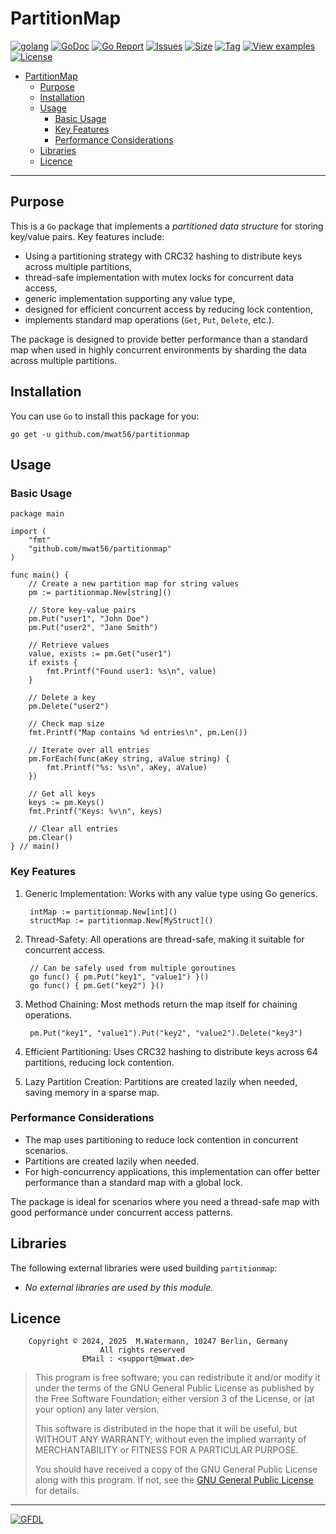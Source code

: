 # PartitionMap

[![golang](https://img.shields.io/badge/Language-Go-green.svg)](https://golang.org/)
[![GoDoc](https://godoc.org/github.com/mwat56/partitionmap?status.svg)](https://godoc.org/github.com/mwat56/partitionmap)
[![Go Report](https://goreportcard.com/badge/github.com/mwat56/partitionmap)](https://goreportcard.com/report/github.com/mwat56/partitionmap)
[![Issues](https://img.shields.io/github/issues/mwat56/partitionmap.svg)](https://github.com/mwat56/partitionmap/issues?q=is%3Aopen+is%3Aissue)
[![Size](https://img.shields.io/github/repo-size/mwat56/partitionmap.svg)](https://github.com/mwat56/partitionmap/)
[![Tag](https://img.shields.io/github/tag/mwat56/partitionmap.svg)](https://github.com/mwat56/partitionmap/tags)
[![View examples](https://img.shields.io/badge/learn%20by-examples-0077b3.svg)](https://github.com/mwat56/partitionmap/blob/main/_demo/demo.go)
[![License](https://img.shields.io/github/mwat56/partitionmap.svg)](https://github.com/mwat56/partitionmap/blob/main/LICENSE)

- [PartitionMap](#partitionmap)
	- [Purpose](#purpose)
	- [Installation](#installation)
	- [Usage](#usage)
		- [Basic Usage](#basic-usage)
		- [Key Features](#key-features)
		- [Performance Considerations](#performance-considerations)
	- [Libraries](#libraries)
	- [Licence](#licence)

----

## Purpose

This is a `Go` package that implements a _partitioned data structure_ for storing key/value pairs. Key features include:

- Using a partitioning strategy with CRC32 hashing to distribute keys across multiple partitions,
- thread-safe implementation with mutex locks for concurrent data access,
- generic implementation supporting any value type,
- designed for efficient concurrent access by reducing lock contention,
- implements standard map operations (`Get`, `Put`, `Delete`, etc.).

The package is designed to provide better performance than a standard map when used in highly concurrent environments by sharding the data across multiple partitions.

## Installation

You can use `Go` to install this package for you:

	go get -u github.com/mwat56/partitionmap

## Usage

### Basic Usage

	package main

	import (
		"fmt"
		"github.com/mwat56/partitionmap"
	)

	func main() {
		// Create a new partition map for string values
		pm := partitionmap.New[string]()

		// Store key-value pairs
		pm.Put("user1", "John Doe")
		pm.Put("user2", "Jane Smith")

		// Retrieve values
		value, exists := pm.Get("user1")
		if exists {
			fmt.Printf("Found user1: %s\n", value)
		}

		// Delete a key
		pm.Delete("user2")

		// Check map size
		fmt.Printf("Map contains %d entries\n", pm.Len())

		// Iterate over all entries
		pm.ForEach(func(aKey string, aValue string) {
			fmt.Printf("%s: %s\n", aKey, aValue)
		})

		// Get all keys
		keys := pm.Keys()
		fmt.Printf("Keys: %v\n", keys)

		// Clear all entries
		pm.Clear()
	} // main()

### Key Features

1. Generic Implementation: Works with any value type using Go generics.

		intMap := partitionmap.New[int]()
		structMap := partitionmap.New[MyStruct]()

2. Thread-Safety: All operations are thread-safe, making it suitable for concurrent access.

		// Can be safely used from multiple goroutines
		go func() { pm.Put("key1", "value1") }()
		go func() { pm.Get("key2") }()

3. Method Chaining: Most methods return the map itself for chaining operations.

		pm.Put("key1", "value1").Put("key2", "value2").Delete("key3")

4. Efficient Partitioning: Uses CRC32 hashing to distribute keys across 64 partitions, reducing lock contention.

5. Lazy Partition Creation: Partitions are created lazily when needed, saving memory in a sparse map.

### Performance Considerations

- The map uses partitioning to reduce lock contention in concurrent scenarios.
- Partitions are created lazily when needed.
- For high-concurrency applications, this implementation can offer better performance than a standard map with a global lock.

The package is ideal for scenarios where you need a thread-safe map with good performance under concurrent access patterns.

## Libraries

The following external libraries were used building `partitionmap`:

* _No external libraries are used by this module._

## Licence

        Copyright © 2024, 2025  M.Watermann, 10247 Berlin, Germany
                        All rights reserved
                    EMail : <support@mwat.de>

> This program is free software; you can redistribute it and/or modify it under the terms of the GNU General Public License as published by the Free Software Foundation; either version 3 of the License, or (at your option) any later version.
>
> This software is distributed in the hope that it will be useful, but WITHOUT ANY WARRANTY; without even the implied warranty of MERCHANTABILITY or FITNESS FOR A PARTICULAR PURPOSE.
>
> You should have received a copy of the GNU General Public License along with this program. If not, see the [GNU General Public License](http://www.gnu.org/licenses/gpl.html) for details.

----
[![GFDL](https://www.gnu.org/graphics/gfdl-logo-tiny.png)](http://www.gnu.org/copyleft/fdl.html)
